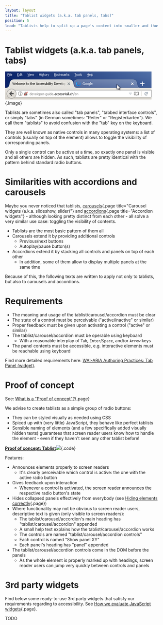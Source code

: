 ```yaml
---
layout: layout
title: "Tablist widgets (a.k.a. tab panels, tabs)"
position: 5
lead: "Tablists help to split up a page's content into smaller and thus more digestible parts which can be toggled visible one at a time. They can be thought of as \"small pages inside a page\"."
---
```


# Tablist widgets (a.k.a. tab panels, tabs)

![Tablist in Firefox](_media/tablist-in-firefox.png){.image}

Tablists are sometimes also called "tab panels", "tabbed interface controls", or simply "tabs" (in German sometimes: "Reiter" or "Registerkarten"). We call them "tablists" to avoid confusion with the "tab" key on the keyboard.

They are well known as native controls in many operating systems: a list of controls (usually on top of the element) allows to toggle the visibility of corresponding panels.

Only a single control can be active at a time, so exactly one panel is visible and all others are hidden. As such, tablists are pretty identical with the pattern behind standard radio buttons.

# Similarities with accordions and carousels

Maybe you never noticed that tablists, [carousels](/code-examples-of-common-patterns-and-daily-requirements/interactive-javascript-and-widgets/carousel-widgets--a-k-a--slideshow--slider-){.page title="Carousel widgets (a.k.a. slideshow, slider)"} and [accordions](/code-examples-of-common-patterns-and-daily-requirements/interactive-javascript-and-widgets/accordion-widgets){.page title="Accordion widgets"} - although looking pretty distinct from each other - all solve a very similar use case: toggling the visibility of contents.

- Tablists are the most basic pattern of them all
- Carousels extend it by providing additional controls
    - Previous/next buttons
    - Autoplay/pause button(s)
- Accordions extend it by stacking all controls and panels on top of each other
    - In addition, some of them allow to display multiple panels at the same time

Because of this, the following texts are written to apply not only to tablists, but also to carousels and accordions.

# Requirements

- The meaning and usage of the tablist/carousel/accordion must be clear
- The state of a control must be perceivable ("active/inactive" or similar)
- Proper feedback must be given upon activating a control ("active" or similar)
- The tablist/carousel/accordion must be operable using keyboard
    - With a reasonable interplay of `Tab`, `Enter`/`Space`, and/or `Arrow` keys
- The panel contents must be accessible, e.g. interactive elements must be reachable using keyboard

Find more detailed requirements here: [WAI-ARIA Authoring Practices: Tab Panel (widget)](https://www.w3.org/TR/2013/WD-wai-aria-practices-20130307/#tabpanel).

# Proof of concept

See: [What is a "Proof of concept"?](/code-examples-of-common-patterns-and-daily-requirements/interactive-javascript-and-widgets/what-is-a-proof-of-concept){.page}

We advise to create tablists as a simple group of radio buttons:

- They can be styled visually as needed using CSS
- Spiced up with (very little) JavaScript, they behave like perfect tablists
- Sensible naming of elements (and a few specifically added visually hidden texts) guarantees that screen reader users know how to handle the element - even if they haven't seen any other tablist before!

[**Proof of concept: Tablist**![](https://s3-us-west-2.amazonaws.com/i.cdpn.io/1279260.EbowWN.small.349ada9a-1e12-4e68-b335-cd48e77ade4a.png)](https://codepen.io/accessibility-developer-guide/pen/EbowWN){.code}

Features:

- Announces elements properly to screen readers
    - It's clearly perceivable which control is active: the one with the active radio button
- Gives feedback upon interaction
    - Whenever a control is activated, the screen reader announces the respective radio button's state
- Hides collapsed panels effectively from everybody (see [Hiding elements correctly](/code-examples-of-common-patterns-and-daily-requirements/hiding-elements-correctly){.page})
- Where functionality may not be obvious to screen reader users, descriptive text is given (only visible to screen readers):
    - The tablist/carousel/accordion's main heading has "tablist/carousel/accordion" appended
    - A small help text explains how the tablist/carousel/accordion works
    - The controls are named "tablist/carousel/accordion controls"
    - Each control is named "Show panel XY"
    - Each panel's heading has "panel" appended
- The tablist/carousel/accordion controls come in the DOM before the panels
    - As the whole element is properly marked up with headings, screen reader users can jump very quickly between controls and panels

# 3rd party widgets

Find below some ready-to-use 3rd party widgets that satisfy our requirements regarding to accessibility. See [How we evaluate JavaScript widgets](/code-examples-of-common-patterns-and-daily-requirements/interactive-javascript-and-widgets/how-we-evaluate-javascript-widgets){.page}.

TODO